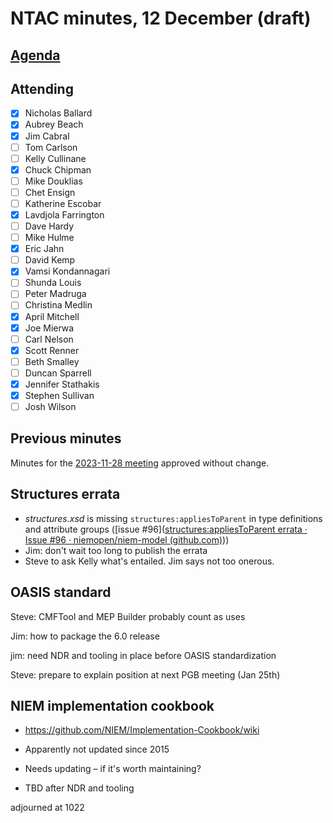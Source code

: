 # NTAC minutes, 12 December (draft)

## [Agenda](2023-12-12-agenda.md)

## Attending

- [x] Nicholas Ballard
- [x] Aubrey Beach
- [x] Jim Cabral
- [ ] Tom Carlson
- [ ] Kelly Cullinane
- [x] Chuck Chipman
- [ ] Mike Douklias
- [ ] Chet Ensign
- [ ] Katherine Escobar
- [x] Lavdjola Farrington
- [ ] Dave Hardy
- [ ] Mike Hulme
- [x] Eric Jahn
- [ ] David Kemp
- [x] Vamsi Kondannagari
- [ ] Shunda Louis
- [ ] Peter Madruga
- [ ] Christina Medlin
- [x] April Mitchell
- [x] Joe Mierwa
- [ ] Carl Nelson
- [x] Scott Renner
- [ ] Beth Smalley
- [ ] Duncan Sparrell
- [x] Jennifer Stathakis
- [x] Stephen Sullivan
- [ ] Josh Wilson

## Previous minutes

Minutes for the [2023-11-28 meeting](2023-11-28-minutes.md) approved without change.

## Structures errata

* *structures.xsd* is missing `structures:appliesToParent` in type definitions and attribute groups ([issue #96]([structures:appliesToParent errata · Issue #96 · niemopen/niem-model (github.com)](https://github.com/niemopen/niem-model/issues/96)))
* Jim: don't wait too long to publish the errata
* Steve to ask Kelly what's entailed.  Jim says not too onerous.

## OASIS standard

Steve:  CMFTool and MEP Builder probably count as uses

Jim: how to package the 6.0 release

jim: need NDR and tooling in place before OASIS standardization

Steve:  prepare to explain position at next PGB meeting (Jan 25th)

## NIEM implementation cookbook

* https://github.com/NIEM/Implementation-Cookbook/wiki 
* Apparently not updated since 2015

* Needs updating – if it's worth maintaining?
* TBD after NDR and tooling

adjourned at 1022
